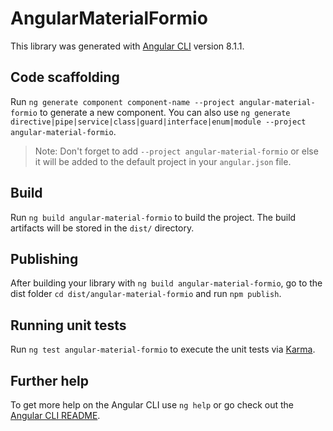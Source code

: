 # AngularMaterialFormio

This library was generated with [Angular CLI](https://github.com/angular/angular-cli) version 8.1.1.

## Code scaffolding

Run `ng generate component component-name --project angular-material-formio` to generate a new component. You can also use `ng generate directive|pipe|service|class|guard|interface|enum|module --project angular-material-formio`.
> Note: Don't forget to add `--project angular-material-formio` or else it will be added to the default project in your `angular.json` file. 

## Build

Run `ng build angular-material-formio` to build the project. The build artifacts will be stored in the `dist/` directory.

## Publishing

After building your library with `ng build angular-material-formio`, go to the dist folder `cd dist/angular-material-formio` and run `npm publish`.

## Running unit tests

Run `ng test angular-material-formio` to execute the unit tests via [Karma](https://karma-runner.github.io).

## Further help

To get more help on the Angular CLI use `ng help` or go check out the [Angular CLI README](https://github.com/angular/angular-cli/blob/master/README.md).
